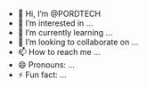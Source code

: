 - 👋 Hi, I’m @PORDTECH
- 👀 I’m interested in ...
- 🌱 I’m currently learning ...
- 💞️ I’m looking to collaborate on ...
- 📫 How to reach me ...
- 😄 Pronouns: ...
- ⚡ Fun fact: ...

<!---
PORDTECH/PORDTECH is a ✨ special ✨ repository because its `README.md` (this file) appears on your GitHub profile.
You can click the Preview link to take a look at your changes.
--->
